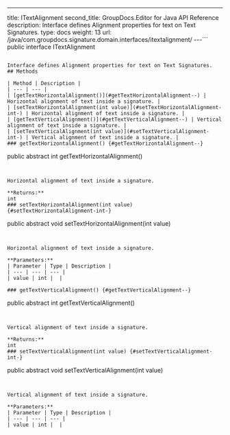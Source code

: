 ---
title: ITextAlignment
second_title: GroupDocs.Editor for Java API Reference
description: Interface defines Alignment properties for text on Text Signatures.
type: docs
weight: 13
url: /java/com.groupdocs.signature.domain.interfaces/itextalignment/
---```
public interface ITextAlignment
```

Interface defines Alignment properties for text on Text Signatures.
## Methods

| Method | Description |
| --- | --- |
| [getTextHorizontalAlignment()](#getTextHorizontalAlignment--) | Horizontal alignment of text inside a signature. |
| [setTextHorizontalAlignment(int value)](#setTextHorizontalAlignment-int-) | Horizontal alignment of text inside a signature. |
| [getTextVerticalAlignment()](#getTextVerticalAlignment--) | Vertical alignment of text inside a signature. |
| [setTextVerticalAlignment(int value)](#setTextVerticalAlignment-int-) | Vertical alignment of text inside a signature. |
### getTextHorizontalAlignment() {#getTextHorizontalAlignment--}
```
public abstract int getTextHorizontalAlignment()
```


Horizontal alignment of text inside a signature.

**Returns:**
int
### setTextHorizontalAlignment(int value) {#setTextHorizontalAlignment-int-}
```
public abstract void setTextHorizontalAlignment(int value)
```


Horizontal alignment of text inside a signature.

**Parameters:**
| Parameter | Type | Description |
| --- | --- | --- |
| value | int |  |

### getTextVerticalAlignment() {#getTextVerticalAlignment--}
```
public abstract int getTextVerticalAlignment()
```


Vertical alignment of text inside a signature.

**Returns:**
int
### setTextVerticalAlignment(int value) {#setTextVerticalAlignment-int-}
```
public abstract void setTextVerticalAlignment(int value)
```


Vertical alignment of text inside a signature.

**Parameters:**
| Parameter | Type | Description |
| --- | --- | --- |
| value | int |  |

